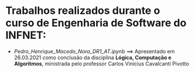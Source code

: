# Trabalhos realizados durante o curso de Engenharia de Software do INFNET:
* *Pedro_Henrique_Macedo_Nora_DR1_AT.ipynb* ==> Apresentado em 26.03.2021 como conclusão da disciplina **Lógica, Computação e Algoritmos**, ministrada pelo professor Carlos Vinícius Cavalcanti Pivotto
